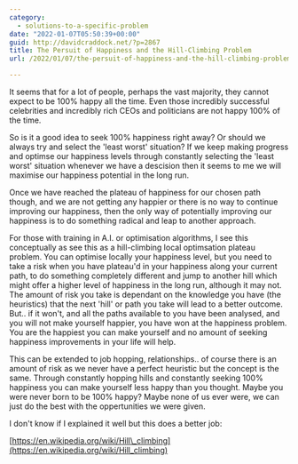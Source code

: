 ```yaml
---
category:
  - solutions-to-a-specific-problem
date: "2022-01-07T05:50:39+00:00"
guid: http://davidcraddock.net/?p=2867
title: The Persuit of Happiness and the Hill-Climbing Problem
url: /2022/01/07/the-persuit-of-happiness-and-the-hill-climbing-problem/

---
```

It seems that for a lot of people, perhaps the vast majority, they cannot expect to be 100% happy all the time. Even those incredibly successful celebrities and incredibly rich CEOs and politicians are not happy 100% of the time.

So is it a good idea to seek 100% happiness right away? Or should we always try and select the 'least worst' situation? If we keep making progress and optimse our happiness levels through constantly selecting the 'least worst' situation whenever we have a descision then it seems to me we will maximise our happiness potential in the long run.

Once we have reached the plateau of happiness for our chosen path though, and we are not getting any happier or there is no way to continue improving our happiness, then the only way of potentially improving our happiness is to do something radical and leap to another approach.

For those with training in A.I. or optimisation algorithms, I see this conceptually as see this as a hill-climbing local optimsation plateau problem. You can optimise locally your happiness level, but you need to take a risk when you have plateau'd in your happiness along your current path, to do something completely different and jump to another hill which might offer a higher level of happiness in the long run, although it may not. The amount of risk you take is dependant on the knowledge you have (the heuristics) that the next 'hill' or path you take will lead to a better outcome. But.. if it won't, and all the paths available to you have been analysed, and you will not make yourself happier, you have won at the happiness problem. You are the happiest you can make yourself and no amount of seeking happiness improvements in your life will help.

This can be extended to job hopping, relationships.. of course there is an amount of risk as we never have a perfect heuristic but the concept is the same. Through constantly hopping hills and constantly seeking 100% happiness you can make yourself less happy than you thought. Maybe you were never born to be 100% happy? Maybe none of us ever were, we can just do the best with the oppertunities we were given.

I don't know if I explained it well but this does a better job:

[https://en.wikipedia.org/wiki/Hill\_climbing](https://en.wikipedia.org/wiki/Hill_climbing)
